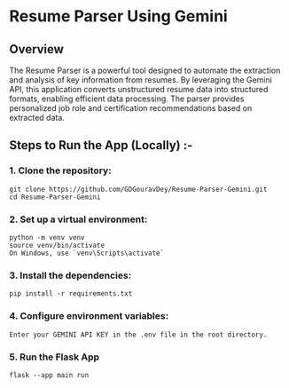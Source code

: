 # Resume Parser Using Gemini

## Overview

The Resume Parser is a powerful tool designed to automate the extraction and analysis of key information from resumes. By leveraging the Gemini API, this application converts unstructured resume data into structured formats, enabling efficient data processing. The parser provides personalized job role and certification recommendations based on extracted data.

## Steps to Run the App (Locally) :-

### 1. Clone the repository:
```
git clone https://github.com/GDGouravDey/Resume-Parser-Gemini.git
cd Resume-Parser-Gemini
```
### 2. Set up a virtual environment:
```
python -m venv venv
source venv/bin/activate
On Windows, use `venv\Scripts\activate`
```
### 3. Install the dependencies:
```
pip install -r requirements.txt
```
### 4. Configure environment variables:
```
Enter your GEMINI API KEY in the .env file in the root directory.
```
### 5. Run the Flask App
```
flask --app main run
```


